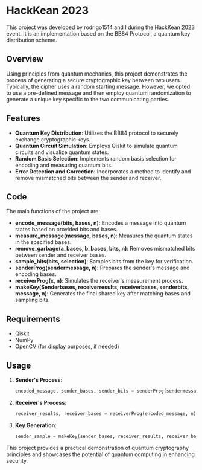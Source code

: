 # HackKean 2023

This project was developed by rodrigo1514 and I during the HackKean 2023 event. It is an implementation based on the BB84 Protocol, a quantum key distribution scheme.

## Overview

Using principles from quantum mechanics, this project demonstrates the process of generating a secure cryptographic key between two users. Typically, the cipher uses a random starting message. However, we opted to use a pre-defined message and then employ quantum randomization to generate a unique key specific to the two communicating parties.

## Features

- **Quantum Key Distribution**: Utilizes the BB84 protocol to securely exchange cryptographic keys.
- **Quantum Circuit Simulation**: Employs Qiskit to simulate quantum circuits and visualize quantum states.
- **Random Basis Selection**: Implements random basis selection for encoding and measuring quantum bits.
- **Error Detection and Correction**: Incorporates a method to identify and remove mismatched bits between the sender and receiver.

## Code

The main functions of the project are:

- **encode_message(bits, bases, n)**: Encodes a message into quantum states based on provided bits and bases.
- **measure_message(message, bases, n)**: Measures the quantum states in the specified bases.
- **remove_garbage(a_bases, b_bases, bits, n)**: Removes mismatched bits between sender and receiver bases.
- **sample_bits(bits, selection)**: Samples bits from the key for verification.
- **senderProg(sendermessage, n)**: Prepares the sender's message and encoding bases.
- **receiverProg(x, n)**: Simulates the receiver's measurement process.
- **makeKey(Senderbases, receiverresults, receiverbases, senderbits, message, n)**: Generates the final shared key after matching bases and sampling bits.

## Requirements

- Qiskit
- NumPy
- OpenCV (for display purposes, if needed)

## Usage

1. **Sender's Process**:
    ```python
    encoded_message, sender_bases, sender_bits = senderProg(sendermessage, n)
    ```

2. **Receiver's Process**:
    ```python
    receiver_results, receiver_bases = receiverProg(encoded_message, n)
    ```

3. **Key Generation**:
    ```python
    sender_sample = makeKey(sender_bases, receiver_results, receiver_bases, sender_bits, message, n)
    ```

This project provides a practical demonstration of quantum cryptography principles and showcases the potential of quantum computing in enhancing security.
